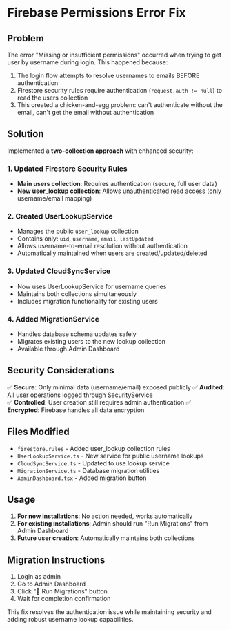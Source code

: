 # Firebase Permissions Error Fix

## Problem
The error "Missing or insufficient permissions" occurred when trying to get user by username during login. This happened because:

1. The login flow attempts to resolve usernames to emails BEFORE authentication
2. Firestore security rules require authentication (`request.auth != null`) to read the users collection
3. This created a chicken-and-egg problem: can't authenticate without the email, can't get the email without authentication

## Solution
Implemented a **two-collection approach** with enhanced security:

### 1. Updated Firestore Security Rules
- **Main users collection**: Requires authentication (secure, full user data)
- **New user_lookup collection**: Allows unauthenticated read access (only username/email mapping)

### 2. Created UserLookupService
- Manages the public `user_lookup` collection
- Contains only: `uid`, `username`, `email`, `lastUpdated`
- Allows username-to-email resolution without authentication
- Automatically maintained when users are created/updated/deleted

### 3. Updated CloudSyncService
- Now uses UserLookupService for username queries
- Maintains both collections simultaneously
- Includes migration functionality for existing users

### 4. Added MigrationService
- Handles database schema updates safely
- Migrates existing users to the new lookup collection
- Available through Admin Dashboard

## Security Considerations
✅ **Secure**: Only minimal data (username/email) exposed publicly
✅ **Audited**: All user operations logged through SecurityService  
✅ **Controlled**: User creation still requires admin authentication
✅ **Encrypted**: Firebase handles all data encryption

## Files Modified
- `firestore.rules` - Added user_lookup collection rules
- `UserLookupService.ts` - New service for public username lookups
- `CloudSyncService.ts` - Updated to use lookup service
- `MigrationService.ts` - Database migration utilities
- `AdminDashboard.tsx` - Added migration button

## Usage
1. **For new installations**: No action needed, works automatically
2. **For existing installations**: Admin should run "Run Migrations" from Admin Dashboard
3. **Future user creation**: Automatically maintains both collections

## Migration Instructions
1. Login as admin
2. Go to Admin Dashboard
3. Click "🔄 Run Migrations" button
4. Wait for completion confirmation

This fix resolves the authentication issue while maintaining security and adding robust username lookup capabilities.
